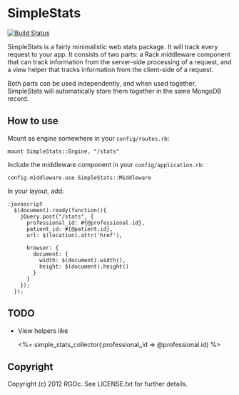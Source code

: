 # SimpleStats

[![Build Status](https://secure.travis-ci.org/roqua/simplestats.png?branch=master)](http://travis-ci.org/roqua/simplestats)

SimpleStats is a fairly minimalistic web stats package. It will track every
request to your app. It consists of two parts: a Rack middleware component
that can track information from the server-side processing of a request, and
a view helper that tracks information from the client-side of a request.

Both parts can be used independently, and when used together, SimpleStats will
automatically store them together in the same MongoDB record.

## How to use

Mount as engine somewhere in your `config/routes.rb`:

    mount SimpleStats::Engine, "/stats"

Include the middleware component in your `config/application.rb`:

    config.middleware.use SimpleStats::Middleware

In your layout, add:

    :javascript
      $(document).ready(function(){
        jQuery.post("/stats", {
          professional_id: #{@professional.id},
          patient_id: #{@patient.id},
          url: $(location).attr('href'),

          browser: {
            document: {
              width: $(document).width(),
              height: $(document).height()
            }
          }
        });
      });

## TODO

* View helpers like

    <%= 
      simple_stats_collector(:professional_id => @professional.id)
    %>

## Copyright

Copyright (c) 2012 RGOc. See LICENSE.txt for further details.
